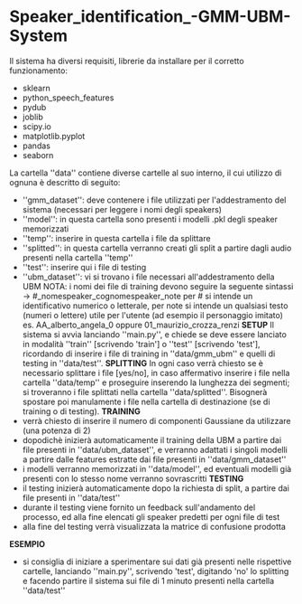 # Speaker_identification_-GMM-UBM- System
Il sistema ha diversi requisiti, librerie da installare per il corretto funzionamento:
  - sklearn
  - python_speech_features
  - pydub
  - joblib
  - scipy.io
  - matplotlib.pyplot
  - pandas
  - seaborn

La cartella ''data'' contiene diverse cartelle al suo interno, il cui utilizzo di ognuna è descritto di seguito:
  - ''gmm_dataset'': deve contenere i file utilizzati per l'addestramento del sistema (necessari per leggere i nomi degli speakers)
  - ''model'': in questa cartella sono presenti i modelli .pkl degli speaker memorizzati
  - ''temp'': inserire in questa cartella i file da splittare
  - ''splitted'': in questa cartella verranno creati gli split a partire dagli audio presenti nella cartella ''temp''
  - ''test'': inserire qui i file di testing
  - ''ubm_dataset'': vi si trovano i file necessari all'addestramento della UBM
NOTA: i nomi dei file di training devono seguire la seguente sintassi -> #_nomespeaker_cognomespeaker_note
      per # si intende un identificativo numerico o letterale,
      per note si intende un qualsiasi testo (numeri o lettere) utile per l'utente (ad esempio il personaggio imitato)
      es. AA_alberto_angela_0 oppure 01_maurizio_crozza_renzi
**SETUP**
Il sistema si avvia lanciando ''main.py'', e chiede se deve essere lanciato in modalità ''train'' [scrivendo 'train'] o ''test'' [scrivendo 'test'], 
ricordando di inserire i file di training in ''data/gmm_ubm'' e quelli di testing in ''data/test''.
**SPLITTING**
In ogni caso verrà chiesto se è necessario splittare i file [yes/no], in caso affermativo inserire i file nella cartella ''data/temp'' e proseguire
inserendo la lunghezza dei segmenti; si troveranno i file splittati nella cartella ''data/splitted''. Bisognerà spostare poi manulamente i file nella
cartella di destinazione (se di training o di testing).
**TRAINING**
- verrà chiesto di inserire il numero di componenti Gaussiane da utilizzare (una potenza di 2)
- dopodichè inizierà automaticamente il training della UBM a partire dai file presenti in ''data/ubm_dataset'', e verranno adattati i singoli modelli
  a partire dalle features estratte dai file presenti in ''data/gmm_dataset''
- i modelli verranno memorizzati in ''data/model'', ed eventuali modelli già presenti con lo stesso nome verranno sovrascritti
**TESTING**
- il testing inizierà automaticamente dopo la richiesta di split, a partire dai file presenti in ''data/test''
- durante il testing viene fornito un feedback sull'andamento del processo, ed alla fine elencati gli speaker predetti per ogni file di test
- alla fine del testing verrà visualizzata la matrice di confusione prodotta

**ESEMPIO**
- si consiglia di iniziare a sperimentare sui dati già presenti nelle rispettive cartelle, lanciando ''main.py'', scrivendo 'test', digitando 'no' 
  lo splitting e facendo partire il sistema sui file di 1 minuto presenti nella cartella ''data/test''
